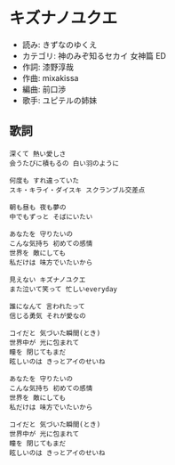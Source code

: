 キズナノユクエ
===============

- 読み: きずなのゆくえ
- カテゴリ: 神のみぞ知るセカイ 女神篇 ED
- 作詞: 漆野淳哉
- 作曲: mixakissa
- 編曲: 前口渉
- 歌手: ユピテルの姉妹


歌詞
-----

    深くて 熱い愛しさ
    会うたびに積もるの 白い羽のように

    何度も すれ違っていた
    スキ・キライ・ダイスキ スクランブル交差点

    朝も昼も 夜も夢の
    中でもずっと そばにいたい

    あなたを 守りたいの
    こんな気持ち 初めての感情
    世界を 敵にしても
    私だけは 味方でいたいから

    見えない キズナノユクエ
    また泣いて笑って 忙しいeveryday

    誰になんて 言われたって
    信じる勇気 それが愛なの

    コイだと 気づいた瞬間(とき)
    世界中が 光に包まれて
    瞳を 閉じてもまだ
    眩しいのは きっとアイのせいね

    あなたを 守りたいの
    こんな気持ち 初めての感情
    世界を 敵にしても
    私だけは 味方でいたいから

    コイだと 気づいた瞬間(とき)
    世界中が 光に包まれて
    瞳を 閉じてもまだ
    眩しいのは きっとアイのせいね

